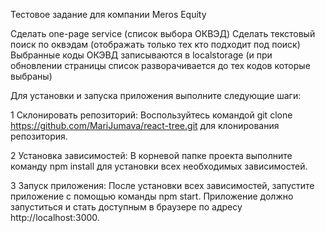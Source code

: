 Тестовое задание для компании Meros Equity

Сделать one-page service (список выбора ОКВЭД)
Сделать текстовый поиск по оквэдам (отображать только тех кто подходит под поиск)
Выбранные коды ОКЭВД записываются в localstorage (и при обновлении страницы список разворачивается до тех кодов которые выбраны)

Для установки и запуска приложения выполните следующие шаги:

1 Склонировать репозиторий: Воспользуйтесь командой git clone https://github.com/MariJumava/react-tree.git для клонирования репозитория.

2 Установка зависимостей: В корневой папке проекта выполните команду npm install для установки всех необходимых зависимостей.

3 Запуск приложения: После установки всех зависимостей, запустите приложение с помощью команды npm start. Приложение должно запуститься и стать доступным в браузере по адресу http://localhost:3000.
